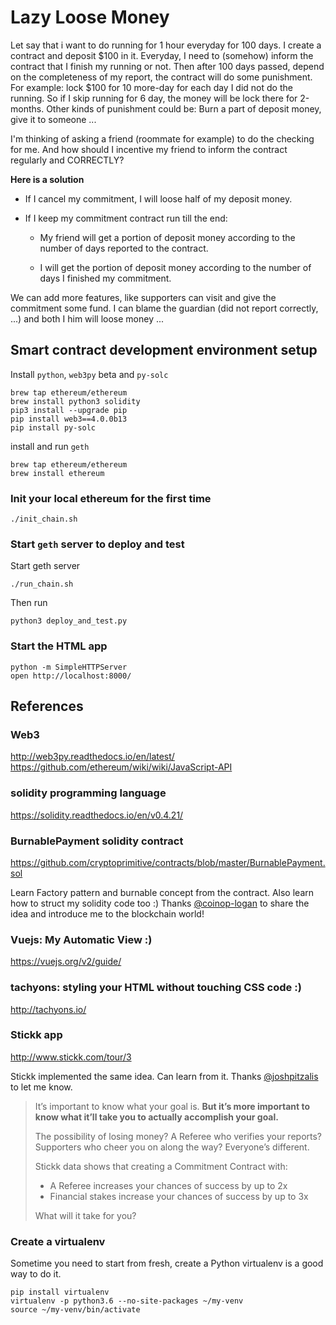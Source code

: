 # Lazy Loose Money

Let say that i want to do running for 1 hour everyday for 100 days. I create a contract and deposit $100 in it. Everyday, I need to (somehow) inform the contract that I finish my running or not. Then after 100 days passed, depend on the completeness of my report, the contract will do some punishment. For example: lock $100 for 10 more-day for each day I did not do the running. So if I skip running for 6 day, the money will be lock there for 2-months. Other kinds of punishment could be: Burn a part of deposit money, give it to someone ...

I'm thinking of asking a friend (roommate for example) to do the checking for me. And how should I incentive my friend to inform the contract regularly and CORRECTLY?

**Here is a solution**

* If I cancel my commitment, I will loose half of my deposit money.

* If I keep my commitment contract run till the end:

    - My friend will get a portion of deposit money according to the number of days reported to the contract.

    - I will get the portion of deposit money according to the number of days I finished my commitment.

We can add more features, like supporters can visit and give the commitment some fund. I can blame the guardian (did not report correctly, ...) and both I him will loose money ...

## Smart contract development environment setup
Install `python`, `web3py` beta and `py-solc`
```
brew tap ethereum/ethereum
brew install python3 solidity
pip3 install --upgrade pip
pip install web3==4.0.0b13
pip install py-solc
```
install and run `geth`
```
brew tap ethereum/ethereum
brew install ethereum
```
### Init your local ethereum for the first time
```
./init_chain.sh
```

### Start `geth` server to deploy and test
Start geth server
```
./run_chain.sh
```

Then run
```
python3 deploy_and_test.py
```

### Start the HTML app
```
python -m SimpleHTTPServer
open http://localhost:8000/
```

## References
### Web3
http://web3py.readthedocs.io/en/latest/
https://github.com/ethereum/wiki/wiki/JavaScript-API

### solidity programming language
https://solidity.readthedocs.io/en/v0.4.21/

### BurnablePayment solidity contract
https://github.com/cryptoprimitive/contracts/blob/master/BurnablePayment.sol

Learn Factory pattern and burnable concept from the contract. Also learn how to struct my solidity code too :) Thanks [@coinop-logan](https://github.com/coinop-logan) to share the idea and introduce me to the blockchain world!

### Vuejs: My Automatic View :)
https://vuejs.org/v2/guide/

### tachyons: styling your HTML without touching CSS code :)
http://tachyons.io/

### Stickk app
http://www.stickk.com/tour/3

Stickk implemented the same idea. Can learn from it. Thanks [@joshpitzalis](https://github.com/joshpitzalis) to let me know.

> It’s important to know what your goal is. **But it’s more important to know what it’ll take you to actually accomplish your goal.**
>
> The possibility of losing money? A Referee who verifies your reports? Supporters who cheer you on along the way? Everyone’s different.
>
> Stickk data shows that creating a Commitment Contract with:
> * A Referee increases your chances of success by up to 2x
> * Financial stakes increase your chances of success by up to 3x
>
> What will it take for you?

### Create a virtualenv
Sometime you need to start from fresh, create a Python virtualenv is a good way to do it.
```
pip install virtualenv
virtualenv -p python3.6 --no-site-packages ~/my-venv
source ~/my-venv/bin/activate
```
